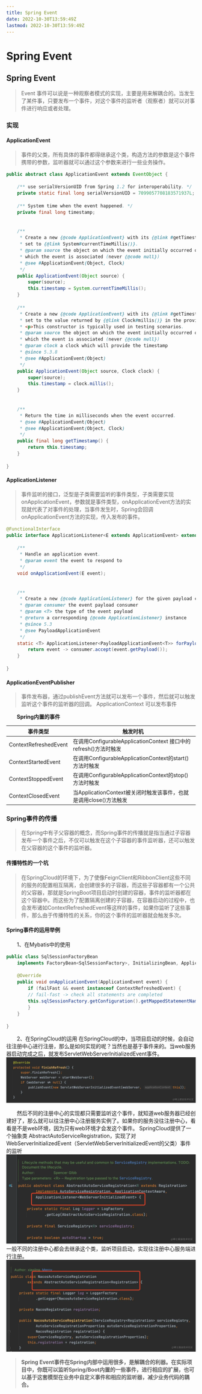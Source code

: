 ```yaml
---
title: Spring Event
date: 2022-10-30T13:59:49Z
lastmod: 2022-10-30T13:59:49Z
---
```


# Spring Event

## Spring Event

> Event 事件可以说是一种观察者模式的实现，主要是用来解耦合的。当发生了某件事，只要发布一个事件，对这个事件的监听者（观察者）就可以对事件进行响应或者处理。

### 实现

#### ApplicationEvent

> 事件的父类，所有具体的事件都得继承这个类，构造方法的参数是这个事件携带的参数，监听器就可以通过这个参数来进行一些业务操作。

```java
public abstract class ApplicationEvent extends EventObject {

	/** use serialVersionUID from Spring 1.2 for interoperability. */
	private static final long serialVersionUID = 7099057708183571937L;

	/** System time when the event happened. */
	private final long timestamp;


	/**
	 * Create a new {@code ApplicationEvent} with its {@link #getTimestamp() timestamp}
	 * set to {@link System#currentTimeMillis()}.
	 * @param source the object on which the event initially occurred or with
	 * which the event is associated (never {@code null})
	 * @see #ApplicationEvent(Object, Clock)
	 */
	public ApplicationEvent(Object source) {
		super(source);
		this.timestamp = System.currentTimeMillis();
	}

	/**
	 * Create a new {@code ApplicationEvent} with its {@link #getTimestamp() timestamp}
	 * set to the value returned by {@link Clock#millis()} in the provided {@link Clock}.
	 * <p>This constructor is typically used in testing scenarios.
	 * @param source the object on which the event initially occurred or with
	 * which the event is associated (never {@code null})
	 * @param clock a clock which will provide the timestamp
	 * @since 5.3.8
	 * @see #ApplicationEvent(Object)
	 */
	public ApplicationEvent(Object source, Clock clock) {
		super(source);
		this.timestamp = clock.millis();
	}


	/**
	 * Return the time in milliseconds when the event occurred.
	 * @see #ApplicationEvent(Object)
	 * @see #ApplicationEvent(Object, Clock)
	 */
	public final long getTimestamp() {
		return this.timestamp;
	}

}

```

#### ApplicationListener

> 事件监听的接口，泛型是子类需要监听的事件类型，子类需要实现onApplicationEvent，参数就是事件类型，onApplicationEvent方法的实现就代表了对事件的处理，当事件发生时，Spring会回调onApplicationEvent方法的实现，传入发布的事件。

```java
@FunctionalInterface
public interface ApplicationListener<E extends ApplicationEvent> extends EventListener {

	/**
	 * Handle an application event.
	 * @param event the event to respond to
	 */
	void onApplicationEvent(E event);


	/**
	 * Create a new {@code ApplicationListener} for the given payload consumer.
	 * @param consumer the event payload consumer
	 * @param <T> the type of the event payload
	 * @return a corresponding {@code ApplicationListener} instance
	 * @since 5.3
	 * @see PayloadApplicationEvent
	 */
	static <T> ApplicationListener<PayloadApplicationEvent<T>> forPayload(Consumer<T> consumer) {
		return event -> consumer.accept(event.getPayload());
	}

}

```

#### ApplicationEventPublisher

> 事件发布器，通过publishEvent方法就可以发布一个事件，然后就可以触发监听这个事件的监听器的回调。
> ApplicationContext 可以发布事件

　　**Spring内置的事件**

|事件类型|触发时机|
| ---------------------| -----------------------------------------------------------------|
|ContextRefreshedEvent|在调用ConfigurableApplicationContext 接口中的refresh()方法时触发|
|ContextStartedEvent|在调用ConfigurableApplicationContext的start()方法时触发|
|ContextStoppedEvent|在调用ConfigurableApplicationContext的stop()方法时触发|
|ContextClosedEvent|当ApplicationContext被关闭时触发该事件，也就是调用close()方法触发|

### **Spring事件的传播**

> 在Spring中有子父容器的概念，而Spring事件的传播就是指当通过子容器发布一个事件之后，不仅可以触发在这个子容器的事件监听器，还可以触发在父容器的这个事件的监听器。

#### 传播特性的一个坑

> 在SpringCloud的环境下，为了使像FeignClient和RibbonClient这些不同的服务的配置相互隔离，会创建很多的子容器，而这些子容器都有一个公共的父容器，那就是SpringBoot项目启动时创建的容器，事件的监听器都在这个容器中。而这些为了配置隔离创建的子容器，在容器启动的过程中，也会发布诸如ContextRefreshedEvent等这样的事件，如果你监听了这些事件，那么由于传播特性的关系，你的这个事件的监听器就会触发多次。

#### Spring事件的运用举例

　　1、在Mybatis中的使用

```java
public class SqlSessionFactoryBean
    implements FactoryBean<SqlSessionFactory>, InitializingBean, ApplicationListener<ApplicationEvent> {
    
    @Override
    public void onApplicationEvent(ApplicationEvent event) {
        if (failFast && event instanceof ContextRefreshedEvent) {
        // fail-fast -> check all statements are completed
        this.sqlSessionFactory.getConfiguration().getMappedStatementNames();
        }
    }
    
}
```

　　2、在SpringCloud的运用
在SpringCloud的中，当项目启动的时候，会自动往注册中心进行注册，那么是如何实现的呢？当然也是基于事件来的。当web服务器启动完成之后，就发布ServletWebServerInitializedEvent事件。
![](assets/net-img-1665887335160-92fef518-ebb8-4a80-8bba-39f60880a491-20221030140113-ritolt8.webp)

　　然后不同的注册中心的实现都只需要监听这个事件，就知道web服务器已经创建好了，那么就可以往注册中心注册服务实例了。如果你的服务没往注册中心，看看是不是web环境，因为只有web环境才会发这个事件。
SpringCloud提供了一个抽象类 AbstractAutoServiceRegistration，实现了对WebServerInitializedEvent（ServletWebServerInitializedEvent的父类）事件的监听
![](assets/net-img-1665887374286-cdf6dee1-f1f2-4de2-8fdd-0652d9e2f667-20221030140113-kzrzbzq.webp)
一般不同的注册中心都会去继承这个类，监听项目启动，实现往注册中心服务端进行注册。
![](assets/net-img-1665887401184-ef95895d-d794-43e2-8d11-46c0b6186d3a-20221030140113-0svrost.webp)

> **Spring Event事件在Spring内部中运用很多，是解耦合的利器。在实际项目中，你既可以监听Spring/Boot内置的一些事件，进行相应的扩展，也可以基于这套模型在业务中自定义事件和相应的监听器，减少业务代码的耦合。**
